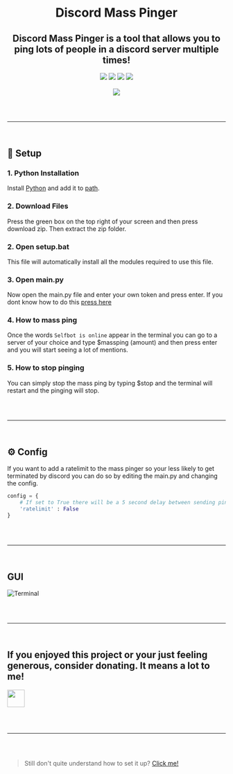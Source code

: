 <h1 align="center">
  Discord Mass Pinger
</h1>

<h2 align="center">
  Discord Mass Pinger is a tool that allows you to ping lots of people in a discord server multiple times!
</h2>

<div align="center">
  <img src="https://img.shields.io/github/last-commit/Smug246/Discord-Mass-pinger?color=6d00c1&label=Last%20Commit">
  <img src="https://sonarcloud.io/api/project_badges/measure?color=6d00c1&project=Smug246_Discord-Mass-Pinger&metric=ncloc">
  <img src="https://img.shields.io/github/stars/Smug246/Discord-Mass-Reporter?color=6d00c1&label=Stars">
  <img src="https://img.shields.io/github/forks/Smug246/Discord-Mass-Reporter?color=6d00c1&label=Forks">
 
  <br>
  <br>
  <img src="https://c.tenor.com/3h_eBwU4HBAAAAAC/lune-luna.gif">
  <hr style="border-radius: 2%; margin-top: 60px; margin-bottom: 60px;" noshade="" size="20" width="100%">
</div>

## 📁 Setup

### 1. Python Installation
Install [Python](https://www.python.org/) and add it to [path](https://datatofish.com/add-python-to-windows-path/).
### 2. Download Files
Press the green box on the top right of your screen and then press download zip. Then extract the zip folder.
### 2. Open setup.bat
This file will automatically install all the modules required to use this file.
### 3. Open main.py
Now open the main.py file and enter your own token and press enter. If you dont know how to do this [press here](https://www.youtube.com/watch?v=YEgFvgg7ZPI)
### 4. How to mass ping
Once the words `Selfbot is online` appear in the terminal you can go to a server of your choice and type $massping (amount) and then press enter and you will
start seeing a lot of mentions.
### 5. How to stop pinging
You can simply stop the mass ping by typing $stop and the terminal will restart and the pinging will stop.

<hr style="border-radius: 2%; margin-top: 60px; margin-bottom: 60px;" noshade="" size="20" width="100%">

## ⚙ Config
If you want to add a ratelimit to the mass pinger so your less likely to get terminated by discord you can do so by editing the main.py and changing the config.

```py
config = {
    # If set to True there will be a 5 second delay between sending pings. 
    'ratelimit' : False
}
```

<hr style="border-radius: 2%; margin-top: 60px; margin-bottom: 60px;" noshade="" size="20" width="100%">

## GUI
![Terminal](https://i.imgur.com/giZ9w9t.png)

<hr style="border-radius: 2%; margin-top: 60px; margin-bottom: 60px;" noshade="" size="20" width="100%">

## If you enjoyed this project or your just feeling generous, consider donating. It means a lot to me!                                                                   
<a href="https://paypal.me/judeboi/"><img src="https://raw.githubusercontent.com/andreostrovsky/donate-with-paypal/master/blue.svg" height="40"></a>
 
<hr style="border-radius: 2%; margin-top: 60px; margin-bottom: 60px;" noshade="" size="20" width="100%">

> Still don't quite understand how to set it up? [Click me!](https://discord.gg/PskF2YeXnd)

